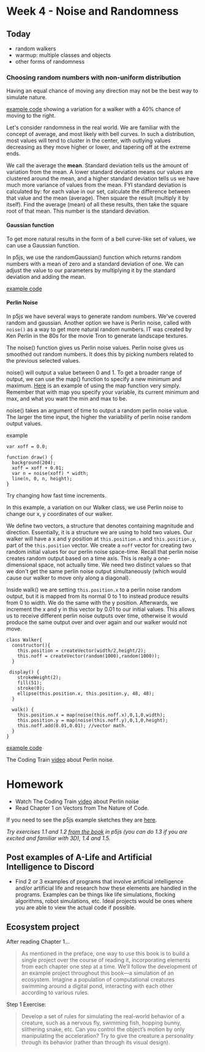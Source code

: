 # Week 4 - Noise and Randomness

## Today

- random walkers
- warmup: multiple classes and objects
- other forms of randomness

### Choosing random numbers with non-uniform distribution

Having an equal chance of moving any direction may not be the best way to simulate nature.

[example code](https://editor.p5js.org/2sman/sketches/SkTQVn0u7) showing a variation for a walker with a 40% chance of moving to the right.

Let's consider randomness in the real world. We are familiar with the concept of average, and most likely with bell curves. In such a distribution, most values will tend to cluster in the center, with outlying values decreasing as they move higher or lower, and tapering off at the extreme ends.

We call the average the **mean**. Standard deviation tells us the amount of variation from the mean. A lower standard deviation means our values are clustered around the mean, and a higher standard deviation tells us we have much more variance of values from the mean. FYI standard deviation is calculated by: for each value in our set, calculate the difference between that value and the mean (average). Then square the result (multiply it by itself). Find the average (mean) of all these results, then take the square root of that mean. This number is the standard deviation.

#### Gaussian function

To get more natural results in the form of a bell curve-like set of values, we can use a Gaussian function.

In p5js, we use the randomGaussian() function which returns random numbers with a mean of zero and a standard deviation of one.
We can adjust the value to our parameters by multiplying it by the standard deviation and adding the mean.

[example code](https://editor.p5js.org/2sman/sketches/BkrrPhROX)

#### Perlin Noise

In p5js we have several ways to generate random numbers. We've covered random and gaussian. Another option we have is Perlin noise, called with ```noise()``` as a way to get more natural random numbers. IT was created by Ken Perlin in the 80s for the movie Tron to generate landscape textures.

The noise() function gives us Perlin noise values. Perlin noise gives us smoothed out random numbers. It does this by picking numbers related to the previous selected values.

noise() will output a value between 0 and 1. To get a broader range of output, we can use the map() function to specify a new minimum and maximum. [Here](https://editor.p5js.org/2sman/sketches/HySRfXkFQ) is an example of using the map function very simply. Remember that with map you specify your variable, its current minimum and max, and what you want the min and max to be.

noise() takes an argument of time to output a random perlin noise value. The larger the time input, the higher the variability of perlin noise random output values.

example

```
var xoff = 0.0;

function draw() {
  background(204);
  xoff = xoff + 0.01;
  var n = noise(xoff) * width;
  line(n, 0, n, height);
}
```

Try changing how fast time increments.



In this example, a variation on our Walker class, we use Perlin noise to change our x, y coordinates of our walker.  

We define two vectors, a structure that denotes containing magnitude and direction. Essentially, it is a structure we are using to hold two values. Our walker will have a x and y position at ```this.position.x``` and ```this.position.y```, part of the ```this.position``` vector. We create a ```noff``` vector for creating two random initial values for our perlin noise space-time. Recall that perlin noise creates random output based on a time axis. This is really a one-dimensional space, not actually time. We need two distinct values so that we don't get the same perlin noise output simultaneously (which would cause our walker to move only along a diagonal).

Inside walk() we are setting ```this.position.x``` to a perlin noise random output, but it is mapped from its normal 0 to 1 to instead produce results from 0 to width. We do the same with the y position. Afterwards, we increment the x and y in this vector by 0.01 to our initial values. This allows us to receive different perlin noise outputs over time, otherwise it would produce the same output over and over again and our walker would not move.

```
class Walker{
  constructor(){
    this.position = createVector(width/2,height/2);
    this.noff = createVector(random(1000),random(1000));
  }

 display() {
    strokeWeight(2);
    fill(51);
    stroke(0);
    ellipse(this.position.x, this.position.y, 48, 48);
  }

  walk() {
    this.position.x = map(noise(this.noff.x),0,1,0,width);
    this.position.y = map(noise(this.noff.y),0,1,0,height);
    this.noff.add(0.01,0.01); //vector math.
  }
}
```

[example code](https://editor.p5js.org/2sman/sketches/rJHOG60dm)

The Coding Train [video](https://www.youtube.com/watch?v=Qf4dIN99e2w) about Perlin noise.

# Homework

- Watch The Coding Train [video](https://www.youtube.com/watch?v=Qf4dIN99e2w) about Perlin noise
- Read Chapter 1 on Vectors from The Nature of Code.

If you need to see the p5js example sketches they are [here](https://github.com/shiffman/The-Nature-of-Code-Examples-p5.js/tree/master/chp01_vectors).

*Try exercises 1.1 and 1.2 [from the book](https://natureofcode.com/book/chapter-1-vectors/) in p5js (you can do 1.3 if you are excited and familiar with 3D), 1.4 and 1.5.*

## Post examples of A-Life and Artificial Intelligence to Discord
- Find 2 or 3 examples of programs that involve artificial intelligence and/or artificial life and research how these elements are handled in the programs. Examples can be things like life simulations, flocking algorithms, robot simulations, etc. Ideal projects would be ones where you are able to view the actual code if possible.

## Ecosystem project

 After reading Chapter 1...

> As mentioned in the preface, one way to use this book is to build a single project over the course of reading it, incorporating elements from each chapter one step at a time. We’ll follow the development of an example project throughout this book—a simulation of an ecosystem. Imagine a population of computational creatures swimming around a digital pond, interacting with each other according to various rules.

Step 1 Exercise:

> Develop a set of rules for simulating the real-world behavior of a creature, such as a nervous fly, swimming fish, hopping bunny, slithering snake, etc. Can you control the object’s motion by only manipulating the acceleration? Try to give the creature a personality through its behavior (rather than through its visual design).
